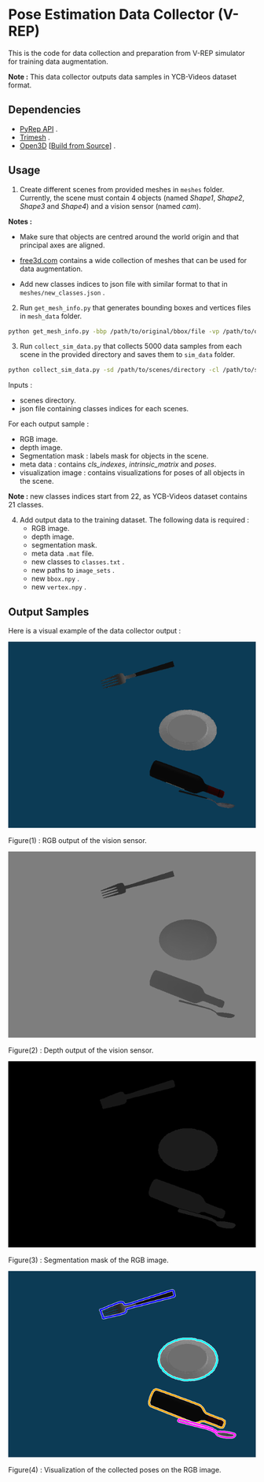 # Pose Estimation Data Collector (V-REP)

This is the code for data collection and preparation from V-REP simulator for training data augmentation.

**Note :** This data collector outputs data samples in YCB-Videos dataset format.

## Dependencies

-   [PyRep API](https://github.com/stepjam/PyRep) .
-   [Trimesh](https://github.com/mikedh/trimesh) .
-   [Open3D](https://github.com/intel-isl/Open3D) [[Build from Source](http://www.open3d.org/docs/release/compilation.html)] .

## Usage

1)  Create different scenes from provided meshes in `meshes` folder. Currently, the scene must contain 4 objects (named _Shape1_, _Shape2_, _Shape3_ and _Shape4_) and a vision sensor (named _cam_). 

**Notes :** 

-   Make sure that objects are centred around the world origin and that principal axes are aligned.

-   [free3d.com](https://free3d.com/) contains a wide collection of meshes that can be used for data augmentation.

-   Add new classes indices to json file with similar format to that in `meshes/new_classes.json` .

2)  Run `get_mesh_info.py` that generates bounding boxes and vertices files in `mesh_data` folder.

```bash
python get_mesh_info.py -bbp /path/to/original/bbox/file -vp /path/to/original/vertex/file -cl /path/to/classes/indices/json
```

3)  Run `collect_sim_data.py` that collects 5000 data samples from each scene in the provided directory and saves them to `sim_data` folder.

```bash
python collect_sim_data.py -sd /path/to/scenes/directory -cl /path/to/scenes/classes/json
```

Inputs :
-   scenes directory.
-   json file containing classes indices for each scenes.

For each output sample :
-   RGB image.
-   depth image.
-   Segmentation mask : labels mask for objects in the scene.
-   meta data : contains _cls_indexes_, _intrinsic_matrix_ and _poses_.
-   visualization image : contains visualizations for poses of all objects in the scene.

**Note :** new classes indices start from 22, as YCB-Videos dataset contains 21 classes.

4)  Add output data to the training dataset. The following data is required :
    -   RGB image.
    -   depth image.
    -   segmentation mask.
    -   meta data `.mat` file.
    -   new classes to `classes.txt` .
    -   new paths to `image_sets` .
    -   new `bbox.npy` .
    -   new `vertex.npy` .

## Output Samples

Here is a visual example of the data collector output :

![](assets/collected_color.png)

Figure(1) : RGB output of the vision sensor.

![](assets/collected_depth.png)

Figure(2) : Depth output of the vision sensor.

![](assets/collected_label.png)

Figure(3) : Segmentation mask of the RGB image.

![](assets/collected_viz.png)

Figure(4) : Visualization of the collected poses on the RGB image.
